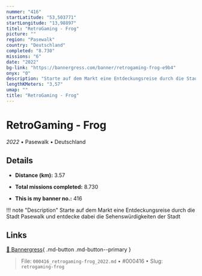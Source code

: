```yaml
---
nummer: "416"
startLatitude: "53,503771"
startLongitude: "13,98897"
titel: "RetroGaming - Frog"
picture: ""
region: "Pasewalk"
country: "Deutschland"
completed: "8.730"
missions: "6"
date: "2022"
bg-link: "https://bannergress.com/banner/retrogaming-frog-e9b4"
onyx: "0"
description: "Starte auf dem Markt eine Entdeckungsreise durch die Stadt Pasewalk und entdecke dabei die Sehenswürdigkeiten der Stadt"
lengthKMeters: "3,57"
umap: ""
title: "RetroGaming - Frog"
---
```

# RetroGaming - Frog

*2022* • Pasewalk • Deutschland



## Details
- **Distance (km):** 3.57

- **Total missions completed:** 8.730
- **This is my banner no.:** 416


!!! note "Description"
    Starte auf dem Markt eine Entdeckungsreise durch die Stadt Pasewalk und entdecke dabei die Sehenswürdigkeiten der Stadt



## Links
[🔗 Bannergress](https://bannergress.com/banner/retrogaming-frog-e9b4){ .md-button .md-button--primary }



> File: `000416_retrogaming-frog_2022.md` • #000416 • Slug: `retrogaming-frog`
